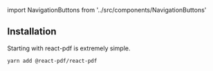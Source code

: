 import NavigationButtons from '../src/components/NavigationButtons'

## Installation

Starting with react-pdf is extremely simple.

```
yarn add @react-pdf/react-pdf
```

<NavigationButtons
  nextSrc="/quick-start-guide"
  nextText="Quick start guide"
/>
